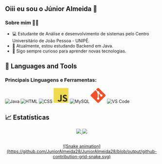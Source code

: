 ## Oiii eu sou o Júnior Almeida 👋

### Sobre mim 👨‍💻

- 💻 Estudante de Análise e desenvolvimento de sistemas pelo Centro Universitário de João Pessoa - UNIPÊ.
- 🌱 Atualmente, estou estudando Backend em Java. 
- 👀 Sigo sempre curioso para aprender novas tecnologias.

## 🚀 Languages and Tools
### Principais Linguagens e Ferramentas:
</summary>
<p align="left">
<img height="50" src="https://www.vectorlogo.zone/logos/java/java-icon.svg" title="Java" alt="Java" /></code>
<img width="50" height="50" src="https://github.com/leandrocgsi/leandrocgsi/blob/main/svg_logos/html_logo.png" title="HTML" alt="HTML" />
<img width="50" height="50" src="https://github.com/leandrocgsi/leandrocgsi/blob/main/svg_logos/css_logo.png" title="CSS" alt="CSS" />
<img width="50" height="50" src="https://raw.githubusercontent.com/devicons/devicon/master/icons/javascript/javascript-original.svg" title="JavaScript" alt="JavaScript" />
<img width="50" height="50" src="https://www.vectorlogo.zone/logos/mysql/mysql-icon.svg" title="MySQL" alt="MySQL"/></code>
<img height="50" src="https://raw.githubusercontent.com/devicons/devicon/master/icons/git/git-original.svg" title="GIT" alt="GIT">
<img height="50" src="https://upload.wikimedia.org/wikipedia/commons/thumb/9/9a/Visual_Studio_Code_1.35_icon.svg/512px-Visual_Studio_Code_1.35_icon.svg.png?20210804221519" title="VS Code" alt="VS Code">

</p>


## 📈 Estatísticas
<div align="center">
<a href="https://github.com/JuniorAlmeida28">
  <img height="180em" src="https://github-readme-stats.vercel.app/api?username=JuniorAlmeida28&show_icons=true&theme=dracula&include_all_commits=true&count_private=true"/>
  <img height="180em" src="https://github-readme-stats.vercel.app/api/top-langs/?username=JuniorAlmeida28&layout=compact&langs_count=7&theme=dracula"/>
</div>

##

<div align="center">
![Snake animation](https://github.com/JuniorAlmeida28/JuniorAlmeida28/blob/output/github-contribution-grid-snake.svg)
 </div> 
  
  
